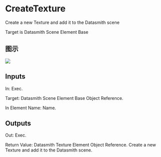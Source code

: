 # CreateTexture

Create a new Texture and add it to the Datasmith scene

Target is Datasmith Scene Element Base

## 图示

![]($-20221218-18394768.png)

## Inputs

In: Exec.

Target: Datasmith Scene Element Base Object Reference.

In Element Name: Name.  

## Outputs

Out: Exec.

Return Value: Datasmith Texture Element Object Reference. Create a new Texture and add it to the Datasmith scene.

